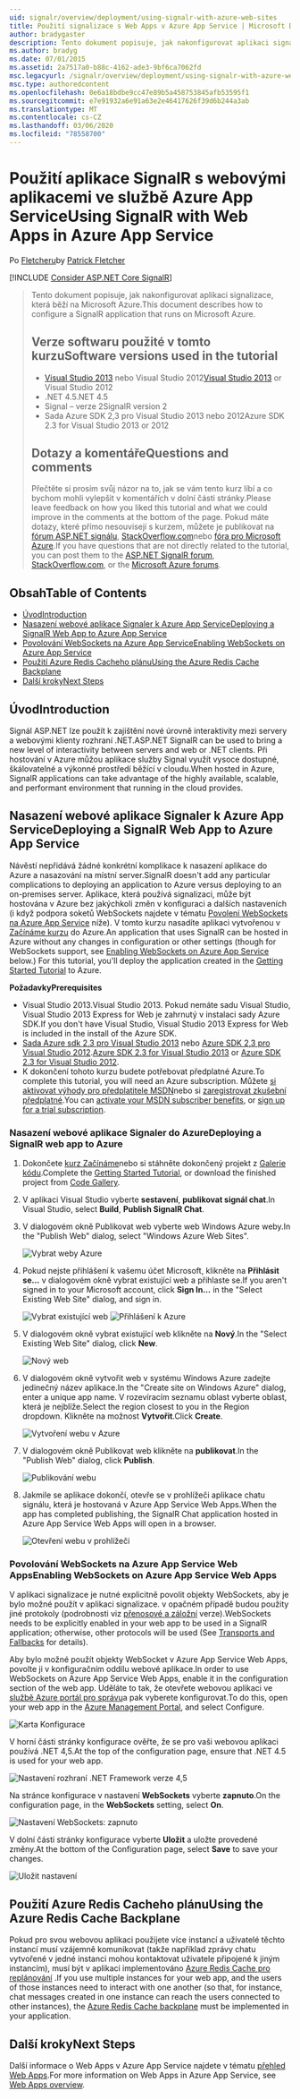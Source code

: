 ```yaml
---
uid: signalr/overview/deployment/using-signalr-with-azure-web-sites
title: Použití signalizace s Web Apps v Azure App Service | Microsoft Docs
author: bradygaster
description: Tento dokument popisuje, jak nakonfigurovat aplikaci signalizace, která běží na Microsoft Azure. Verze softwaru používané v tomto kurzu Visual Studio 2013 nebo VIS...
ms.author: bradyg
ms.date: 07/01/2015
ms.assetid: 2a7517a0-b88c-4162-ade3-9bf6ca7062fd
msc.legacyurl: /signalr/overview/deployment/using-signalr-with-azure-web-sites
msc.type: authoredcontent
ms.openlocfilehash: 0e6a18bdbe9cc47e89b5a458753845afb53595f1
ms.sourcegitcommit: e7e91932a6e91a63e2e46417626f39d6b244a3ab
ms.translationtype: MT
ms.contentlocale: cs-CZ
ms.lasthandoff: 03/06/2020
ms.locfileid: "78558700"
---
```

# <a name="using-signalr-with-web-apps-in-azure-app-service"></a><span data-ttu-id="ae2e1-104">Použití aplikace SignalR s webovými aplikacemi ve službě Azure App Service</span><span class="sxs-lookup"><span data-stu-id="ae2e1-104">Using SignalR with Web Apps in Azure App Service</span></span>

<span data-ttu-id="ae2e1-105">Po [Fletcheru](https://github.com/pfletcher)</span><span class="sxs-lookup"><span data-stu-id="ae2e1-105">by [Patrick Fletcher](https://github.com/pfletcher)</span></span>

[!INCLUDE [Consider ASP.NET Core SignalR](~/includes/signalr/signalr-version-disambiguation.md)]

> <span data-ttu-id="ae2e1-106">Tento dokument popisuje, jak nakonfigurovat aplikaci signalizace, která běží na Microsoft Azure.</span><span class="sxs-lookup"><span data-stu-id="ae2e1-106">This document describes how to configure a SignalR application that runs on Microsoft Azure.</span></span>
>
> ## <a name="software-versions-used-in-the-tutorial"></a><span data-ttu-id="ae2e1-107">Verze softwaru použité v tomto kurzu</span><span class="sxs-lookup"><span data-stu-id="ae2e1-107">Software versions used in the tutorial</span></span>
>
>
> - <span data-ttu-id="ae2e1-108">[Visual Studio 2013](https://my.visualstudio.com/Downloads?q=visual%20studio%202013) nebo Visual Studio 2012</span><span class="sxs-lookup"><span data-stu-id="ae2e1-108">[Visual Studio 2013](https://my.visualstudio.com/Downloads?q=visual%20studio%202013) or Visual Studio 2012</span></span>
> - <span data-ttu-id="ae2e1-109">.NET 4.5</span><span class="sxs-lookup"><span data-stu-id="ae2e1-109">.NET 4.5</span></span>
> - <span data-ttu-id="ae2e1-110">Signal – verze 2</span><span class="sxs-lookup"><span data-stu-id="ae2e1-110">SignalR version 2</span></span>
> - <span data-ttu-id="ae2e1-111">Sada Azure SDK 2,3 pro Visual Studio 2013 nebo 2012</span><span class="sxs-lookup"><span data-stu-id="ae2e1-111">Azure SDK 2.3 for Visual Studio 2013 or 2012</span></span>
>
>
>
> ## <a name="questions-and-comments"></a><span data-ttu-id="ae2e1-112">Dotazy a komentáře</span><span class="sxs-lookup"><span data-stu-id="ae2e1-112">Questions and comments</span></span>
>
> <span data-ttu-id="ae2e1-113">Přečtěte si prosím svůj názor na to, jak se vám tento kurz líbí a co bychom mohli vylepšit v komentářích v dolní části stránky.</span><span class="sxs-lookup"><span data-stu-id="ae2e1-113">Please leave feedback on how you liked this tutorial and what we could improve in the comments at the bottom of the page.</span></span> <span data-ttu-id="ae2e1-114">Pokud máte dotazy, které přímo nesouvisejí s kurzem, můžete je publikovat na [fórum ASP.NET signálu](https://forums.asp.net/1254.aspx/1?ASP+NET+SignalR), [StackOverflow.com](http://stackoverflow.com/)nebo [fóra pro Microsoft Azure](https://social.msdn.microsoft.com/Forums/windowsazure/home?category=windowsazureplatform).</span><span class="sxs-lookup"><span data-stu-id="ae2e1-114">If you have questions that are not directly related to the tutorial, you can post them to the [ASP.NET SignalR forum](https://forums.asp.net/1254.aspx/1?ASP+NET+SignalR), [StackOverflow.com](http://stackoverflow.com/), or the [Microsoft Azure forums](https://social.msdn.microsoft.com/Forums/windowsazure/home?category=windowsazureplatform).</span></span>

## <a name="table-of-contents"></a><span data-ttu-id="ae2e1-115">Obsah</span><span class="sxs-lookup"><span data-stu-id="ae2e1-115">Table of Contents</span></span>

- [<span data-ttu-id="ae2e1-116">Úvod</span><span class="sxs-lookup"><span data-stu-id="ae2e1-116">Introduction</span></span>](#introduction)
- [<span data-ttu-id="ae2e1-117">Nasazení webové aplikace Signaler k Azure App Service</span><span class="sxs-lookup"><span data-stu-id="ae2e1-117">Deploying a SignalR Web App to Azure App Service</span></span>](#deploying)
- [<span data-ttu-id="ae2e1-118">Povolování WebSockets na Azure App Service</span><span class="sxs-lookup"><span data-stu-id="ae2e1-118">Enabling WebSockets on Azure App Service</span></span>](#websocket)
- [<span data-ttu-id="ae2e1-119">Použití Azure Redis Cacheho plánu</span><span class="sxs-lookup"><span data-stu-id="ae2e1-119">Using the Azure Redis Cache Backplane</span></span>](#backplane)
- [<span data-ttu-id="ae2e1-120">Další kroky</span><span class="sxs-lookup"><span data-stu-id="ae2e1-120">Next Steps</span></span>](#nextsteps)

<a id="introduction"></a>
## <a name="introduction"></a><span data-ttu-id="ae2e1-121">Úvod</span><span class="sxs-lookup"><span data-stu-id="ae2e1-121">Introduction</span></span>

<span data-ttu-id="ae2e1-122">Signál ASP.NET lze použít k zajištění nové úrovně interaktivity mezi servery a webovými klienty rozhraní .NET.</span><span class="sxs-lookup"><span data-stu-id="ae2e1-122">ASP.NET SignalR can be used to bring a new level of interactivity between servers and web or .NET clients.</span></span> <span data-ttu-id="ae2e1-123">Při hostování v Azure můžou aplikace služby Signal využít vysoce dostupné, škálovatelné a výkonné prostředí běžící v cloudu.</span><span class="sxs-lookup"><span data-stu-id="ae2e1-123">When hosted in Azure, SignalR applications can take advantage of the highly available, scalable, and performant environment that running in the cloud provides.</span></span>

<a id="deploying"></a>
## <a name="deploying-a-signalr-web-app-to-azure-app-service"></a><span data-ttu-id="ae2e1-124">Nasazení webové aplikace Signaler k Azure App Service</span><span class="sxs-lookup"><span data-stu-id="ae2e1-124">Deploying a SignalR Web App to Azure App Service</span></span>

<span data-ttu-id="ae2e1-125">Návěstí nepřidává žádné konkrétní komplikace k nasazení aplikace do Azure a nasazování na místní server.</span><span class="sxs-lookup"><span data-stu-id="ae2e1-125">SignalR doesn't add any particular complications to deploying an application to Azure versus deploying to an on-premises server.</span></span> <span data-ttu-id="ae2e1-126">Aplikace, která používá signalizaci, může být hostována v Azure bez jakýchkoli změn v konfiguraci a dalších nastaveních (i když podpora soketů WebSockets najdete v tématu [Povolení WebSockets na Azure App Service](#websocket) níže). V tomto kurzu nasadíte aplikaci vytvořenou v [Začínáme kurzu](../getting-started/tutorial-getting-started-with-signalr.md) do Azure.</span><span class="sxs-lookup"><span data-stu-id="ae2e1-126">An application that uses SignalR can be hosted in Azure without any changes in configuration or other settings (though for WebSockets support, see [Enabling WebSockets on Azure App Service](#websocket) below.) For this tutorial, you'll deploy the application created in the [Getting Started Tutorial](../getting-started/tutorial-getting-started-with-signalr.md) to Azure.</span></span>

<span data-ttu-id="ae2e1-127">**Požadavky**</span><span class="sxs-lookup"><span data-stu-id="ae2e1-127">**Prerequisites**</span></span>

- <span data-ttu-id="ae2e1-128">Visual Studio 2013.</span><span class="sxs-lookup"><span data-stu-id="ae2e1-128">Visual Studio 2013.</span></span> <span data-ttu-id="ae2e1-129">Pokud nemáte sadu Visual Studio, Visual Studio 2013 Express for Web je zahrnutý v instalaci sady Azure SDK.</span><span class="sxs-lookup"><span data-stu-id="ae2e1-129">If you don't have Visual Studio, Visual Studio 2013 Express for Web is included in the install of the Azure SDK.</span></span>
- <span data-ttu-id="ae2e1-130">[Sada Azure sdk 2,3 pro Visual Studio 2013](https://go.microsoft.com/fwlink/?linkid=324322&clcid=0x409) nebo [Azure SDK 2,3 pro Visual Studio 2012](https://go.microsoft.com/fwlink/p/?linkid=323511).</span><span class="sxs-lookup"><span data-stu-id="ae2e1-130">[Azure SDK 2.3 for Visual Studio 2013](https://go.microsoft.com/fwlink/?linkid=324322&clcid=0x409) or [Azure SDK 2.3 for Visual Studio 2012](https://go.microsoft.com/fwlink/p/?linkid=323511).</span></span>
- <span data-ttu-id="ae2e1-131">K dokončení tohoto kurzu budete potřebovat předplatné Azure.</span><span class="sxs-lookup"><span data-stu-id="ae2e1-131">To complete this tutorial, you will need an Azure subscription.</span></span> <span data-ttu-id="ae2e1-132">Můžete [si aktivovat výhody pro předplatitele MSDN](https://azure.microsoft.com/pricing/member-offers/msdn-benefits-details/)nebo si [zaregistrovat zkušební předplatné](https://azure.microsoft.com/pricing/free-trial/).</span><span class="sxs-lookup"><span data-stu-id="ae2e1-132">You can [activate your MSDN subscriber benefits](https://azure.microsoft.com/pricing/member-offers/msdn-benefits-details/), or [sign up for a trial subscription](https://azure.microsoft.com/pricing/free-trial/).</span></span>

### <a name="deploying-a-signalr-web-app-to-azure"></a><span data-ttu-id="ae2e1-133">Nasazení webové aplikace Signaler do Azure</span><span class="sxs-lookup"><span data-stu-id="ae2e1-133">Deploying a SignalR web app to Azure</span></span>

1. <span data-ttu-id="ae2e1-134">Dokončete [kurz Začínáme](../getting-started/tutorial-getting-started-with-signalr.md)nebo si stáhněte dokončený projekt z [Galerie kódu](https://code.msdn.microsoft.com/SignalR-Getting-Started-b9d18aa9).</span><span class="sxs-lookup"><span data-stu-id="ae2e1-134">Complete the [Getting Started Tutorial](../getting-started/tutorial-getting-started-with-signalr.md), or download the finished project from [Code Gallery](https://code.msdn.microsoft.com/SignalR-Getting-Started-b9d18aa9).</span></span>
2. <span data-ttu-id="ae2e1-135">V aplikaci Visual Studio vyberte **sestavení**, **publikovat signál chat**.</span><span class="sxs-lookup"><span data-stu-id="ae2e1-135">In Visual Studio, select **Build**, **Publish SignalR Chat**.</span></span>
3. <span data-ttu-id="ae2e1-136">V dialogovém okně Publikovat web vyberte web Windows Azure weby.</span><span class="sxs-lookup"><span data-stu-id="ae2e1-136">In the "Publish Web" dialog, select "Windows Azure Web Sites".</span></span>

    ![Vybrat weby Azure](using-signalr-with-azure-web-sites/_static/image1.png)
4. <span data-ttu-id="ae2e1-138">Pokud nejste přihlášení k vašemu účet Microsoft, klikněte na **Přihlásit se...** v dialogovém okně vybrat existující web a přihlaste se.</span><span class="sxs-lookup"><span data-stu-id="ae2e1-138">If you aren't signed in to your Microsoft account, click **Sign In...** in the "Select Existing Web Site" dialog, and sign in.</span></span>

    ![Vybrat existující web](using-signalr-with-azure-web-sites/_static/image2.png)    ![Přihlášení k Azure](using-signalr-with-azure-web-sites/_static/image3.png)
5. <span data-ttu-id="ae2e1-141">V dialogovém okně vybrat existující web klikněte na **Nový**.</span><span class="sxs-lookup"><span data-stu-id="ae2e1-141">In the "Select Existing Web Site" dialog, click **New**.</span></span>

    ![Nový web](using-signalr-with-azure-web-sites/_static/image4.png)
6. <span data-ttu-id="ae2e1-143">V dialogovém okně vytvořit web v systému Windows Azure zadejte jedinečný název aplikace.</span><span class="sxs-lookup"><span data-stu-id="ae2e1-143">In the "Create site on Windows Azure" dialog, enter a unique app name.</span></span> <span data-ttu-id="ae2e1-144">V rozevíracím seznamu oblast vyberte oblast, která je nejblíže.</span><span class="sxs-lookup"><span data-stu-id="ae2e1-144">Select the region closest to you in the Region dropdown.</span></span> <span data-ttu-id="ae2e1-145">Klikněte na možnost **Vytvořit**.</span><span class="sxs-lookup"><span data-stu-id="ae2e1-145">Click **Create**.</span></span>

    ![Vytvoření webu v Azure](using-signalr-with-azure-web-sites/_static/image5.png)
7. <span data-ttu-id="ae2e1-147">V dialogovém okně Publikovat web klikněte na **publikovat**.</span><span class="sxs-lookup"><span data-stu-id="ae2e1-147">In the "Publish Web" dialog, click **Publish**.</span></span>

    ![Publikování webu](using-signalr-with-azure-web-sites/_static/image6.png)
8. <span data-ttu-id="ae2e1-149">Jakmile se aplikace dokončí, otevře se v prohlížeči aplikace chatu signálu, která je hostovaná v Azure App Service Web Apps.</span><span class="sxs-lookup"><span data-stu-id="ae2e1-149">When the app has completed publishing, the SignalR Chat application hosted in Azure App Service Web Apps will open in a browser.</span></span>

    ![Otevření webu v prohlížeči](using-signalr-with-azure-web-sites/_static/image7.png)

<a id="websocket"></a>
### <a name="enabling-websockets-on-azure-app-service-web-apps"></a><span data-ttu-id="ae2e1-151">Povolování WebSockets na Azure App Service Web Apps</span><span class="sxs-lookup"><span data-stu-id="ae2e1-151">Enabling WebSockets on Azure App Service Web Apps</span></span>

<span data-ttu-id="ae2e1-152">V aplikaci signalizace je nutné explicitně povolit objekty WebSockets, aby je bylo možné použít v aplikaci signalizace. v opačném případě budou použity jiné protokoly (podrobnosti viz [přenosové a záložní](../getting-started/introduction-to-signalr.md#transports) verze).</span><span class="sxs-lookup"><span data-stu-id="ae2e1-152">WebSockets needs to be explicitly enabled in your web app to be used in a SignalR application; otherwise, other protocols will be used (See [Transports and Fallbacks](../getting-started/introduction-to-signalr.md#transports) for details).</span></span>

<span data-ttu-id="ae2e1-153">Aby bylo možné použít objekty WebSocket v Azure App Service Web Apps, povolte ji v konfiguračním oddílu webové aplikace.</span><span class="sxs-lookup"><span data-stu-id="ae2e1-153">In order to use WebSockets on Azure App Service Web Apps, enable it in the configuration section of the web app.</span></span> <span data-ttu-id="ae2e1-154">Uděláte to tak, že otevřete webovou aplikaci ve [službě Azure portál pro správu](https://manage.windowsazure.com/)a pak vyberete konfigurovat.</span><span class="sxs-lookup"><span data-stu-id="ae2e1-154">To do this, open your web app in the [Azure Management Portal](https://manage.windowsazure.com/), and select Configure.</span></span>

![Karta Konfigurace](using-signalr-with-azure-web-sites/_static/image8.png)

<span data-ttu-id="ae2e1-156">V horní části stránky konfigurace ověřte, že se pro vaši webovou aplikaci používá .NET 4,5.</span><span class="sxs-lookup"><span data-stu-id="ae2e1-156">At the top of the configuration page, ensure that .NET 4.5 is used for your web app.</span></span>

![Nastavení rozhraní .NET Framework verze 4,5](using-signalr-with-azure-web-sites/_static/image9.png)

<span data-ttu-id="ae2e1-158">Na stránce konfigurace v nastavení **WebSockets** vyberte **zapnuto**.</span><span class="sxs-lookup"><span data-stu-id="ae2e1-158">On the configuration page, in the **WebSockets** setting, select **On**.</span></span>

![Nastavení WebSockets: zapnuto](using-signalr-with-azure-web-sites/_static/image10.png)

<span data-ttu-id="ae2e1-160">V dolní části stránky konfigurace vyberte **Uložit** a uložte provedené změny.</span><span class="sxs-lookup"><span data-stu-id="ae2e1-160">At the bottom of the Configuration page, select **Save** to save your changes.</span></span>

![Uložit nastavení](using-signalr-with-azure-web-sites/_static/image11.png)

<a id="backplane"></a>
## <a name="using-the-azure-redis-cache-backplane"></a><span data-ttu-id="ae2e1-162">Použití Azure Redis Cacheho plánu</span><span class="sxs-lookup"><span data-stu-id="ae2e1-162">Using the Azure Redis Cache Backplane</span></span>

<span data-ttu-id="ae2e1-163">Pokud pro svou webovou aplikaci použijete více instancí a uživatelé těchto instancí musí vzájemně komunikovat (takže například zprávy chatu vytvořené v jedné instanci mohou kontaktovat uživatele připojené k jiným instancím), musí být v aplikaci implementováno [Azure Redis Cache pro replánování](../performance/scaleout-with-redis.md) .</span><span class="sxs-lookup"><span data-stu-id="ae2e1-163">If you use multiple instances for your web app, and the users of those instances need to interact with one another (so that, for instance, chat messages created in one instance can reach the users connected to other instances), the [Azure Redis Cache backplane](../performance/scaleout-with-redis.md) must be implemented in your application.</span></span>

<a id="nextsteps"></a>
## <a name="next-steps"></a><span data-ttu-id="ae2e1-164">Další kroky</span><span class="sxs-lookup"><span data-stu-id="ae2e1-164">Next Steps</span></span>

<span data-ttu-id="ae2e1-165">Další informace o Web Apps v Azure App Service najdete v tématu [přehled Web Apps](https://azure.microsoft.com/documentation/articles/app-service-web-overview/).</span><span class="sxs-lookup"><span data-stu-id="ae2e1-165">For more information on Web Apps in Azure App Service, see [Web Apps overview](https://azure.microsoft.com/documentation/articles/app-service-web-overview/).</span></span>
